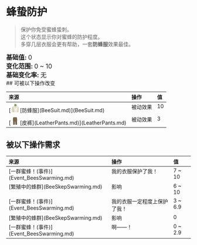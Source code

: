 # 蜂蛰防护  
> 保护你免受蜜蜂蛰刺。  
> 这个状态显示你对蜜蜂的防护程度。<br>多穿几层衣服会更有帮助，一套<b>防蜂服</b>效果最佳。  
  
<div style="font-size:1.2em"><b>基础值: </b> 0 </div>  
<div style="font-size:1.2em"><b>变化范围: </b> 0 ~ 10 </div>  
<div style="font-size:1.2em"><b>基础变化率: </b> 无 </div>  
## 可被以下操作改变  
<style>
        .table7047 th,td{
            text-align:left;
            vertical-align:top;
        }
        </style><table class="table table-bordered table7047" data-toggle="table"  ><thead style=""><tr ><th  style=""  >来源</th><th  style=""  >操作</th><th  style=""  data-sortable="true"  >值</th></tr></thead><tr ><td  style=""  >[<div style="width:25px;display:inline-block;text-align:center"><img decoding="async" src="../wiki/Sprite/BeeSuit.png" href="a.md" style="max-width:25px;max-height:25px;"></div>[防蜂服](BeeSuit.md)](BeeSuit.md)</td><td  style=""  >被动效果</td><td  style=""  >10</td></tr><tr ><td  style=""  >[<div style="width:25px;display:inline-block;text-align:center"><img decoding="async" src="../wiki/Sprite/LeatherPants.png" href="a.md" style="max-width:25px;max-height:25px;"></div>[皮裤](LeatherPants.md)](LeatherPants.md)</td><td  style=""  >被动效果</td><td  style=""  >3</td></tr></tbody></table>  
  
## 被以下操作需求  
<style>
        .table6264 th,td{
            text-align:left;
            vertical-align:top;
        }
        </style><table class="table table-bordered table6264" data-toggle="table"  ><thead style=""><tr ><th  style=""  >来源</th><th  style=""  >操作</th><th  style=""  >值</th></tr></thead><tr ><td  style=""  >[一群蜜蜂！(事件)](Event_BeesSwarming.md)</td><td  style=""  >我的衣服保护了我！</td><td  style=""  >7 ~ 10</td></tr><tr ><td  style=""  >[繁殖中的蜂群](BeeSkepSwarming.md)</td><td  style=""  >影响</td><td  style=""  >6 ~ 10</td></tr><tr ><td  style=""  >[一群蜜蜂！(事件)](Event_BeesSwarming.md)</td><td  style=""  >我的衣服一定程度上保护了我！</td><td  style=""  >3 ~ 6.9</td></tr><tr ><td  style=""  >[繁殖中的蜂群](BeeSkepSwarming.md)</td><td  style=""  >影响</td><td  style=""  >0</td></tr><tr ><td  style=""  >[一群蜜蜂！(事件)](Event_BeesSwarming.md)</td><td  style=""  >啊——！</td><td  style=""  >0 ~ 2.9</td></tr></tbody></table>  
  


<script>document.title="蜂蛰防护 - 卡牌生存百科 Card Survival Wiki";</script>